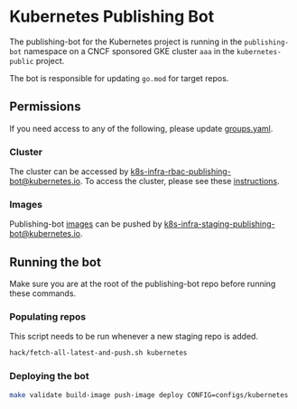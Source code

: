 # Kubernetes Publishing Bot

The publishing-bot for the Kubernetes project is running in the
`publishing-bot` namespace  on a CNCF sponsored GKE cluster
`aaa` in the `kubernetes-public` project.

The bot is responsible for updating `go.mod` for target repos.

## Permissions

If you need access to any of the following, please update [groups.yaml].

### Cluster

The cluster can be accessed by [k8s-infra-rbac-publishing-bot@kubernetes.io].
To access the cluster, please see these [instructions].

### Images

Publishing-bot [images] can be pushed by [k8s-infra-staging-publishing-bot@kubernetes.io].

## Running the bot

Make sure you are at the root of the publishing-bot repo before running these commands.

### Populating repos

This script needs to be run whenever a new staging repo is added.

```sh
hack/fetch-all-latest-and-push.sh kubernetes
```

### Deploying the bot

```sh
make validate build-image push-image deploy CONFIG=configs/kubernetes
```

[k8s-infra-rbac-publishing-bot@kubernetes.io]: https://github.com/kubernetes/k8s.io/blob/7e72aa72f1548af9cf3dbe405f8c317fe637f361/groups/groups.yaml#L405-L418
[k8s-infra-staging-publishing-bot@kubernetes.io]: https://github.com/kubernetes/k8s.io/blob/6a6b50f4d04124b02915bc2736b468def0de96e9/groups/groups.yaml#L992-L1001
[images]: https://console.cloud.google.com/gcr/images/k8s-staging-publishing-bot/GLOBAL/k8s-publishing-bot
[groups.yaml]: https://git.k8s.io/k8s.io/groups/groups.yaml
[instructions]: https://github.com/kubernetes/k8s.io/blob/master/running-in-community-clusters.md#access-the-cluster
